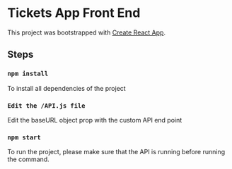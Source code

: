 # Tickets App Front End

This project was bootstrapped with [Create React App](https://github.com/facebook/create-react-app).

## Steps

### `npm install`

To install all dependencies of the project

### `Edit the /API.js file`
Edit the baseURL object prop with the custom API end point

### `npm start`

To run the project, please make sure that the API is running before running the command.
